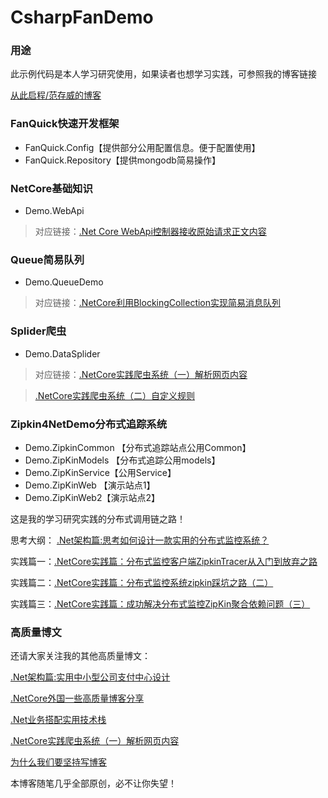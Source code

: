 # CsharpFanDemo
### 用途
此示例代码是本人学习研究使用，如果读者也想学习实践，可参照我的博客链接

[从此启程/范存威的博客](https://www.cnblogs.com/fancunwei)
### FanQuick快速开发框架
* FanQuick.Config【提供部分公用配置信息。便于配置使用】
* FanQuick.Repository【提供mongodb简易操作】
### NetCore基础知识
* Demo.WebApi 
>对应链接：[.Net Core WebApi控制器接收原始请求正文内容](https://www.cnblogs.com/fancunwei/p/9567497.html)

### Queue简易队列
* Demo.QueueDemo
> 对应链接：[.NetCore利用BlockingCollection实现简易消息队列](https://www.cnblogs.com/fancunwei/p/9568291.html)
### Splider爬虫
* Demo.DataSplider
> 对应链接：[.NetCore实践爬虫系统（一）解析网页内容](https://www.cnblogs.com/fancunwei/p/9581168.html)

> [.NetCore实践爬虫系统（二）自定义规则](https://www.cnblogs.com/fancunwei/p/9588629.html)
### Zipkin4NetDemo分布式追踪系统
* Demo.ZipkinCommon 【分布式追踪站点公用Common】
* Demo.ZipKinModels 【分布式追踪公用models】
* Demo.ZipKinService【公用Service】
* Demo.ZipKinWeb 【演示站点1】
* Demo.ZipKinWeb2【演示站点2】

这是我的学习研究实践的分布式调用链之路！

思考大纲： [.Net架构篇:思考如何设计一款实用的分布式监控系统？](https://www.cnblogs.com/fancunwei/p/9625841.html)

实践篇一：[.NetCore实践篇：分布式监控客户端ZipkinTracer从入门到放弃之路](https://www.cnblogs.com/fancunwei/p/9637247.html)

实践篇二：[.NetCore实践篇：分布式监控系统zipkin踩坑之路（二）](https://www.cnblogs.com/fancunwei/p/9649192.html)

实践篇三：[.NetCore实践篇：成功解决分布式监控ZipKin聚合依赖问题（三）](https://www.cnblogs.com/fancunwei/p/9664749.html)

### 高质量博文
还请大家关注我的其他高质量博文：

[.Net架构篇:实用中小型公司支付中心设计](https://www.cnblogs.com/fancunwei/p/9612567.html)

[.NetCore外国一些高质量博客分享](https://www.cnblogs.com/fancunwei/p/9605627.html)

[.Net业务搭配实用技术栈](https://www.cnblogs.com/fancunwei/p/9596357.html)

[.NetCore实践爬虫系统（一）解析网页内容](https://www.cnblogs.com/fancunwei/p/9581168.html)

[为什么我们要坚持写博客](https://www.cnblogs.com/fancunwei/p/9638624.html)

本博客随笔几乎全部原创，必不让你失望！
